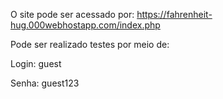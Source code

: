 O site pode ser acessado por: https://fahrenheit-hug.000webhostapp.com/index.php

Pode ser realizado testes por meio de:

Login: guest

Senha: guest123
